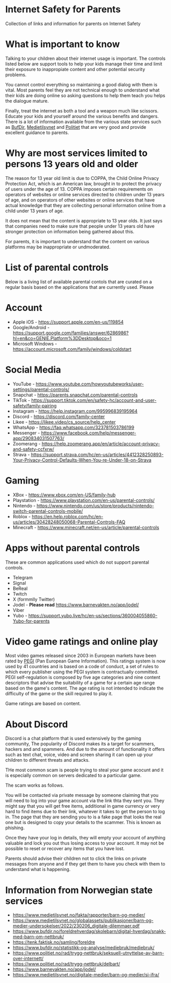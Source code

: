 # Internet Safety for Parents
Collection of links and information for parents on Internet Safety

# What is important to know
Talking to your children about their internet usage is important. The controls listed below are support tools to help your kids
manage their time and limit their exposure to inappropiate content and other potential security problems.

You cannot control everything so maintaining a good dialog with them is vital. Most parents feel they are not technical enough to
understand what their kids are doing online so asking questions to help them teach you helps the dialogue mature.  

Finally, treat the internet as both a tool and a weapon much like scissors. Educate your kids and yourself around the various benefits
and dangers. There is a lot of information available from the various state services such as [BufDir](https://www.bufdir.no/foreldrehverdag/ungdom/digital-hverdag/skadelig-innhold/), [Medietilsynet](https://www.medietilsynet.no/digitale-medier/barn-og-medier/) and [Politiet](https://www.politiet.no/rad/trygg-nettbruk/delbart/) that are
very good and provide excellent guidance to parents.

# Why are most services limited to persons 13 years old and older

The reason for 13 year old limit is due to COPPA, the Child Online Privacy Protection Act, which is an American law, brought in
to protect the privacy of users under the age of 13. COPPA imposes certain requirements on operators of websites or online services 
directed to children under 13 years of age, and on operators of other websites or online services that have actual knowledge 
that they are collecting personal information online from a child under 13 years of age.  

It does not mean that the content is appropriate to 13 year olds. It just says that companies need to make sure that people under
13 years old have stronger protection on information being gathered about this.  

For parents, it is important to understand that the content on various platforms may be inappropriate or undmoderated.  

# List of parental controls

Below is a living list of available parental contols that are curated on a regular basis based on the applications that are currently
used. Please 


# Account

* Apple iOS - https://support.apple.com/en-us/119854
* Google/Android - https://support.google.com/families/answer/6286986?hl=en&co=GENIE.Platform%3DDesktop&oco=1
* Microsoft Windows - https://account.microsoft.com/family/windows/coldstart

# Social Media

* YouTube - https://www.youtube.com/howyoutubeworks/user-settings/parental-controls/
* Snapchat - https://parents.snapchat.com/parental-controls
* TikTok - https://support.tiktok.com/en/safety-hc/account-and-user-safety/family-pairing
* Instagram - https://help.instagram.com/995996839195964
* Discord - https://discord.com/family-center
* Likee - https://likee.video/cs_source/help_center
* WhatsApp - https://faq.whatsapp.com/323781503786199
* Messenger - https://www.facebook.com/help/messenger-app/290834031507763/
* Zoomerang - https://help.zoomerang.app/en/article/account-privacy-and-safety-ccfxrw/
* Strava - https://support.strava.com/hc/en-us/articles/4412328250893-Your-Privacy-Control-Defaults-When-You-re-Under-18-on-Strava
  
# Gaming

* XBox - https://www.xbox.com/en-US/family-hub
* Playstation - https://www.playstation.com/en-us/parental-controls/
* Nintendo - https://www.nintendo.com/us/store/products/nintendo-switch-parental-controls-mobile/
* Roblox - https://en.help.roblox.com/hc/en-us/articles/30428248050068-Parental-Controls-FAQ
* Minecraft - https://www.minecraft.net/en-us/article/parental-controls
  

# Apps without parental controls

These are common applications used which do not support parental controls. 

* Telegram 
* Signal 
* BeReal 
* Twitch 
* X (formmlly Twitter)
* Jodel - **Please read** https://www.barnevakten.no/app/jodel/
* Viber
* Yubo - https://support.yubo.live/hc/en-us/sections/360004055860-Yubo-for-parents

# Video game ratings and online play

Most video games released since 2003 in European markets have been rated by [PEGI](https://pegi.info/) (Pan European Game Information). This ratings system
is now used by 41 countries and is based on a code of conduct, a set of rules to which every publisher using the PEGI system is contractually committed. 
PEGI self-regulation is composed by five age categories and nine content descriptors that advise the suitability of a game for a certain age range 
based on the game's content. The age rating is not intended to indicate the difficulty of the game or the skill required to play it.

Game ratings are based on content.

# About Discord

Discord is a chat platform that is used extensively by the gaming community, The popularity of Discord makes its a target for scammers, hackers and and spammers. And
due to the amount of functionality it offers such as text chat, voice, video and screen sharing it can open up your children to different threats and attacks.

THe most common scam is people trying to steal your game acocunt and it is especially common on servers dedicated to a particular game.  

The scam works as follows.

You will be contacted via private message by someone claiming that you will need to log into your game account via the link thta they sent you. They might say that you will
get free items, additional in game currency or very hard to find items due to their link, whatever it takes to get the person to log in. The page that they are sending you 
to is a fake page that looks the real one but is designed to copy your details to the scammer. This is known as phishing.

Once they have your log in details, they will empty your account of anything valuable and lock you out thus losing access to your account. It may not be possible to reset or 
recover any items that you have lost. 

Parents should advise their children not to click the links on private messages from anyone and if they get them to have you check with them to understand what is happening.

# Information from Norwegian state services

* https://www.medietilsynet.no/fakta/rapporter/barn-og-medier/
* https://www.medietilsynet.no/globalassets/publikasjoner/barn-og-medier-undersokelser/2022/230206_digitale-dilemmaer.pdf
* https://www.bufdir.no/foreldrehverdag/skolebarn/digital-hverdag/snakk-med-barn-om-nettbruk/
* https://tenk.faktisk.no/samling/foreldre
* https://www.bufdir.no/statistikk-og-analyse/mediebruk/mediebruk/
* https://www.politiet.no/rad/trygg-nettbruk/seksuell-utnyttelse-av-barn-over-internett/
* https://www.politiet.no/rad/trygg-nettbruk/delbart/
* https://www.barnevakten.no/app/jodel/
* https://www.medietilsynet.no/digitale-medier/barn-og-medier/si-ifra/
  
